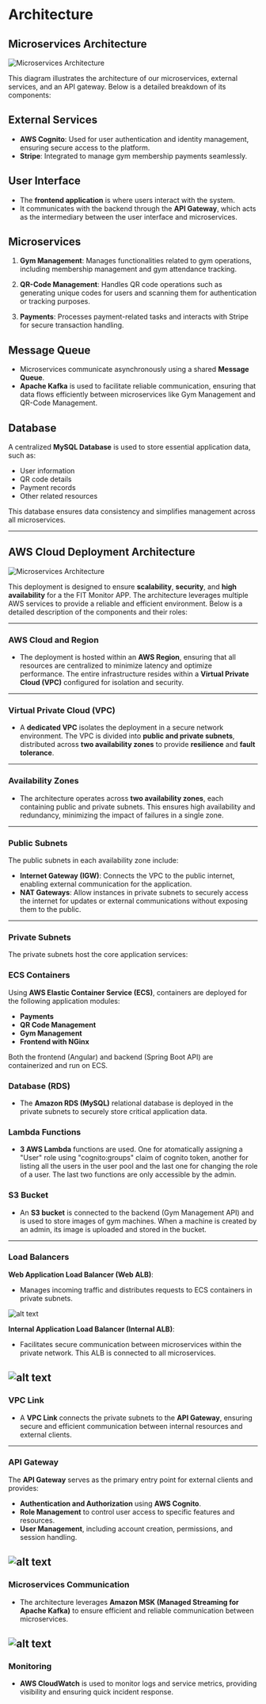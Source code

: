 # Architecture

## Microservices Architecture

![Microservices Architecture](../files/microservices.drawio.png)

This diagram illustrates the architecture of our microservices, external services, and an API gateway. Below is a detailed breakdown of its components:

## External Services

- **AWS Cognito**: Used for user authentication and identity management, ensuring secure access to the platform.
- **Stripe**: Integrated to manage gym membership payments seamlessly.

## User Interface

- The **frontend application** is where users interact with the system.
- It communicates with the backend through the **API Gateway**, which acts as the intermediary between the user interface and microservices.

## Microservices

1. **Gym Management**:
Manages functionalities related to gym operations, including membership management and gym attendance tracking.

2. **QR-Code Management**:
Handles QR code operations such as generating unique codes for users and scanning them for authentication or tracking purposes.

3. **Payments**:
Processes payment-related tasks and interacts with Stripe for secure transaction handling.

## Message Queue

- Microservices communicate asynchronously using a shared **Message Queue**.
- **Apache Kafka** is used to facilitate reliable communication, ensuring that data flows efficiently between microservices like Gym Management and QR-Code Management.

## Database
A centralized **MySQL Database** is used to store essential application data, such as:

  - User information
  - QR code details
  - Payment records
  - Other related resources

This database ensures data consistency and simplifies management across all microservices.

---

## AWS Cloud Deployment Architecture

![Microservices Architecture](../files/updated_arq.drawio.png)

This deployment is designed to ensure **scalability**, **security**, and **high availability** for a the FIT Monitor APP. The architecture leverages multiple AWS services to provide a reliable and efficient environment. Below is a detailed description of the components and their roles:

---

### AWS Cloud and Region

- The deployment is hosted within an **AWS Region**, ensuring that all resources are centralized to minimize latency and optimize performance. The entire infrastructure resides within a **Virtual Private Cloud (VPC)** configured for isolation and security.

---

### Virtual Private Cloud (VPC)

- A **dedicated VPC** isolates the deployment in a secure network environment. The VPC is divided into **public and private subnets**, distributed across **two availability zones** to provide **resilience** and **fault tolerance**.

---

### Availability Zones

- The architecture operates across **two availability zones**, each containing public and private subnets. This ensures high availability and redundancy, minimizing the impact of failures in a single zone.

---

### Public Subnets

The public subnets in each availability zone include:

- **Internet Gateway (IGW)**: Connects the VPC to the public internet, enabling external communication for the application.  
- **NAT Gateways**: Allow instances in private subnets to securely access the internet for updates or external communications without exposing them to the public.

---

### Private Subnets

The private subnets host the core application services:

### ECS Containers

Using **AWS Elastic Container Service (ECS)**, containers are deployed for the following application modules:

  - **Payments**
  - **QR Code Management**
  - **Gym Management**
  - **Frontend with NGinx**

Both the frontend (Angular) and backend (Spring Boot API) are containerized and run on ECS.

### Database (RDS)

- The **Amazon RDS (MySQL)** relational database is deployed in the private subnets to securely store critical application data.

### Lambda Functions

- **3 AWS Lambda** functions are used. One for atomatically assigning a "User" role using "cognito:groups" claim of cognito token, another for listing all the users in the user pool and the last one for changing the role of a user. The last two functions are only accessible by the admin. 

### S3 Bucket

- An **S3 bucket** is connected to the backend (Gym Management API) and is used to store images of gym machines. When a machine is created by an admin, its image is uploaded and stored in the bucket.

---

### Load Balancers

**Web Application Load Balancer (Web ALB)**:

  - Manages incoming traffic and distributes requests to ECS containers in private subnets.

  ![alt text](../files/webalb.png)

**Internal Application Load Balancer (Internal ALB)**:

  - Facilitates secure communication between microservices within the private network. This ALB is connected to all microservices.

![alt text](../files/internalalb.png)
---

### VPC Link

- A **VPC Link** connects the private subnets to the **API Gateway**, ensuring secure and efficient communication between internal resources and external clients.

---

### API Gateway

The **API Gateway** serves as the primary entry point for external clients and provides:

- **Authentication and Authorization** using **AWS Cognito**.  
- **Role Management** to control user access to specific features and resources.  
- **User Management**, including account creation, permissions, and session handling.

![alt text](../files/apigateway.png)
---

### Microservices Communication

- The architecture leverages **Amazon MSK (Managed Streaming for Apache Kafka)** to ensure efficient and reliable communication between microservices.

![alt text](../files/msk.png)
---

### Monitoring

- **AWS CloudWatch** is used to monitor logs and service metrics, providing visibility and ensuring quick incident response.
